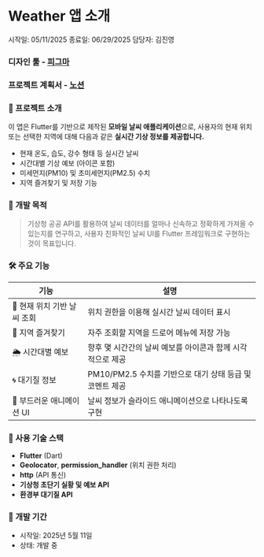 # Weather 앱 소개

시작일: 05/11/2025
종료일: 06/29/2025
담당자: 김진영

### 디자인 툴 - [피그마](https://www.figma.com/design/ttHZrIvWEsbmKpuHlHbROI/Weather?node-id=8-33&t=z0YeE2T4QWUhpgm8-1)

### 프로젝트 계획서 - [노션](https://www.notion.so/1f74f7ca3dd980e2bb0cccf60cc1106b?pvs=4)


### 🧾 프로젝트 소개

이 앱은 Flutter를 기반으로 제작된 **모바일 날씨 애플리케이션**으로, 사용자의 현재 위치 또는 선택한 지역에 대해 다음과 같은 **실시간 기상 정보를 제공합니다.**

- 현재 온도, 습도, 강수 형태 등 실시간 날씨
- 시간대별 기상 예보 (아이콘 포함)
- 미세먼지(PM10) 및 초미세먼지(PM2.5) 수치
- 지역 즐겨찾기 및 저장 기능

### 🎯 개발 목적

> 기상청 공공 API를 활용하여 날씨 데이터를 얼마나 신속하고 정확하게 가져올 수 있는지를 연구하고, 사용자 친화적인 날씨 UI를 Flutter 프레임워크로 구현하는 것이 목표입니다.
> 

### 🛠️ 주요 기능

| 기능 | 설명 |
| --- | --- |
| 📍 현재 위치 기반 날씨 조회 | 위치 권한을 이용해 실시간 날씨 데이터 표시 |
| 📁 지역 즐겨찾기 | 자주 조회할 지역을 드로어 메뉴에 저장 가능 |
| 🌦 시간대별 예보 | 향후 몇 시간간의 날씨 예보를 아이콘과 함께 시각적으로 제공 |
| 🌀 대기질 정보 | PM10/PM2.5 수치를 기반으로 대기 상태 등급 및 코멘트 제공 |
| 🎨 부드러운 애니메이션 UI | 날씨 정보가 슬라이드 애니메이션으로 나타나도록 구현 |

### 🧱 사용 기술 스택

- **Flutter** (Dart)
- **Geolocator**, **permission_handler** (위치 권한 처리)
- **http** (API 통신)
- **기상청 초단기 실황 및 예보 API**
- **환경부 대기질 API**

### 

### 📅 개발 기간

- 시작일: 2025년 5월 11일
- 상태: 개발 중
